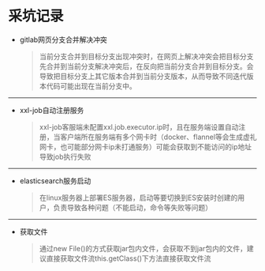 # 采坑记录

* gitlab网页分支合并解决冲突
  > 当前分支合并到目标分支出现冲突时，在网页上解决冲突会把目标分支先合并到当前分支解决冲突后，在反向把当前分支合并到目标分支。会导致把目标分支上其它版本合并到当前分支版本，从而导致不同迭代版本代码可能出现在当前分支中。

---

* xxl-job自动注册服务
  > xxl-job客服端未配置xxl.job.executor.ip时，且在服务端设置自动注册，当客户端所在服务端有多个网卡时（docker、flannel等会生成虚礼网卡，也可能部分网卡ip未打通服务）可能会获取到不能访问的ip地址导致job执行失败

---

* elasticsearch服务启动
  > 在linux服务器上部署ES服务器，启动等要切换到ES安装时创建的用户，负责导致各种问题（不能启动，命令等失败等问题） 

---

* 获取文件
  > 通过new File()的方式获取jar包内文件，会获取不到jar包内的文件，建议直接获取文件流this.getClass()下方法直接获取文件流
